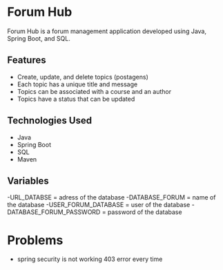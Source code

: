 # Forum Hub

Forum Hub is a forum management application developed using Java, Spring Boot, and SQL.

## Features

- Create, update, and delete topics (postagens)
- Each topic has a unique title and message
- Topics can be associated with a course and an author
- Topics have a status that can be updated

## Technologies Used

- Java
- Spring Boot
- SQL
- Maven
## Variables
-URL_DATABSE = adress of the database
-DATABASE_FORUM = name of the database
-USER_FORUM_DATABASE = user of the database
-DATABASE_FORUM_PASSWORD = password of the database

# Problems
- spring security is not working 403 error every time 